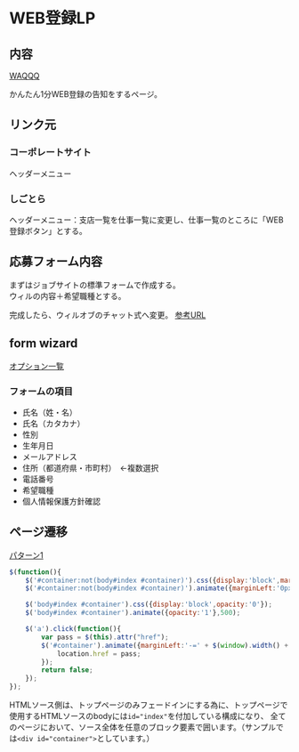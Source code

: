 # WEB登録LP

## 内容
[WAQQQ](https://waqqq.jp/index.cfm?fuseaction=contents.fcts&cid=224)

かんたん1分WEB登録の告知をするページ。  

## リンク元
### コーポレートサイト
ヘッダーメニュー

### しごとら
ヘッダーメニュー：支店一覧を仕事一覧に変更し、仕事一覧のところに「WEB登録ボタン」とする。

## 応募フォーム内容
まずはジョブサイトの標準フォームで作成する。  
ウィルの内容＋希望職種とする。  

完成したら、ウィルオブのチャット式へ変更。
[参考URL](https://willof.jp/works/entry/raisha.html#no02)

## form wizard
[オプション一覧](http://techlaboratory.net/smartwizard/documentation)

### フォームの項目
* 氏名（姓・名）
* 氏名（カタカナ）
* 性別
* 生年月日
* メールアドレス
* 住所（都道府県・市町村）　←複数選択
* 電話番号
* 希望職種
* 個人情報保護方針確認

## ページ遷移
[パターン1](http://black-flag.net/devel/jQuerySlideMove/01/)

~~~javascript
$(function(){
    $('#container:not(body#index #container)').css({display:'block',marginLeft:$(window).width(),opacity:'0'});
    $('#container:not(body#index #container)').animate({marginLeft:'0px',opacity:'1'},500);

    $('body#index #container').css({display:'block',opacity:'0'});
    $('body#index #container').animate({opacity:'1'},500);

    $('a').click(function(){
        var pass = $(this).attr("href");
        $('#container').animate({marginLeft:'-=' + $(window).width() + 'px',opacity:'0'},500,function(){
            location.href = pass;
        });
        return false;
    });
});
~~~
HTMLソース側は、トップページのみフェードインにする為に、トップページで使用するHTMLソースのbodyには`id="index"`を付加している構成になり、
全てのページにおいて、ソース全体を任意のブロック要素で囲います。（サンプルでは`<div id="container">`としています。）

